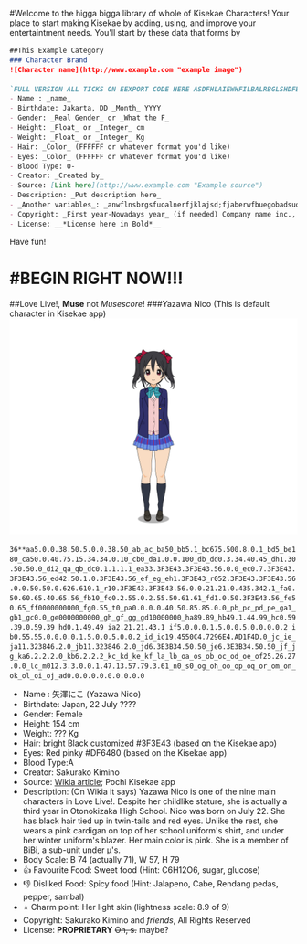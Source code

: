 #Welcome to the higga bigga library of whole of Kisekae Characters!
Your place to start making Kisekae by adding, using, and improve your entertaintment needs.
You'll start by these data that forms by
```Markdown
##This Example Category
### Character Brand
![Character name](http://www.example.com "example image")

`FULL VERSION ALL TICKS ON EEXPORT CODE HERE ASDFHLAIEWHFILBALRBGLSHDFBGVJLGDLNHJTHNHBIY`
- Name : _name_
- Birthdate: Jakarta, DD _Month_ YYYY
- Gender: _Real Gender_ or _What the F_
- Height: _Float_ or _Integer_ cm
- Weight: _Float_ or _Integer_ Kg
- Hair: _Color_ (FFFFFF or whatever format you'd like)
- Eyes: _Color_ (FFFFFF or whatever format you'd like)
- Blood Type: O-
- Creator: _Created by_
- Source: [Link here](http://www.example.com "Example source")
- Description: _Put description here_
- _Another variables_: _anwflnsbrgsfuoalnerfjklajsd;fjaberwfbuegobadsuotgf_
- Copyright: _First year-Nowadays year_ (if needed) Company name inc., All Rights Reserved
- License: __*License here in Bold*__
```

Have fun!

#**BEGIN RIGHT NOW!!!**
=======================

##Love Live!, **Muse** not *Musescore*!
###Yazawa Nico (This is default character in Kisekae app)
![Yazawa Nico](https://github.com/Perkedel/Whole-KisekaeCharacters/raw/master/BACK-STAGE/IMAGES/%5BLove%20Live!%5D%20Yazawa%20Nico.png "One of the μ's member and protagonist of this franchise")

`36**aa5.0.0.38.50.5.0.0.38.50_ab_ac_ba50_bb5.1_bc675.500.8.0.1_bd5_be180_ca50.0.40.75.15.34.34.0.10_cb0_da1.0.0.100_db_dd0.3.34.40.45_dh1.30.50.50.0_di2_qa_qb_dc0.1.1.1.1_ea33.3F3E43.3F3E43.56.0.0_ec0.7.3F3E43.3F3E43.56_ed42.50.1.0.3F3E43.56_ef_eg_eh1.3F3E43_r052.3F3E43.3F3E43.56.0.0.50.50.0.626.610.1_r10.3F3E43.3F3E43.56.0.0.21.21.0.435.342.1_fa0.50.60.65.40.65.56_fb10_fc0.2.55.0.2.55.50.61.61_fd1.0.50.3F3E43.56_fe50.65_ff0000000000_fg0.55_t0_pa0.0.0.0.40.50.85.85.0.0_pb_pc_pd_pe_ga1_gb1_gc0.0_ge0000000000_gh_gf_gg_gd10000000_ha89.89_hb49.1.44.99_hc0.59.39.0.59.39_hd0.1.49.49_ia2.21.21.43.1_if5.0.0.0.1.5.0.0.5.0.0.0.0.2_ib0.55.55.0.0.0.0.1.5.0.0.5.0.0.2_id_ic19.4550C4.7296E4.AD1F4D.0_jc_ie_ja11.323846.2.0_jb11.323846.2.0_jd6.3E3B34.50.50_je6.3E3B34.50.50_jf_jg_ka6.2.2.2.0_kb6.2.2.2_kc_kd_ke_kf_la_lb_oa_os_ob_oc_od_oe_of25.26.27.0.0_lc_m012.3.3.0.0.1.47.13.57.79.3.61_n0_s0_og_oh_oo_op_oq_or_om_on_ok_ol_oi_oj_ad0.0.0.0.0.0.0.0.0.0`
- Name : 矢澤にこ (Yazawa Nico)
- Birthdate: Japan, 22 July ????
- Gender: Female
- Height: 154 cm
- Weight: ??? Kg
- Hair: bright Black customized #3F3E43 (based on the Kisekae app)
- Eyes: Red pinky #DF6480 (based on the Kisekae app)
- Blood Type:A
- Creator: Sakurako Kimino
- Source: [Wikia article](http://love-live.wikia.com/wiki/Yazawa_Nico "Yazawa Nico based on the article"); Pochi Kisekae app
- Description: (On Wikia it says) Yazawa Nico is one of the nine main characters in Love Live!. Despite her childlike stature, she is actually a third year in Otonokizaka High School. Nico was born on July 22. She has black hair tied up in twin-tails and red eyes. Unlike the rest, she wears a pink cardigan on top of her school uniform's shirt, and under her winter uniform's blazer. Her main color is pink. She is a member of BiBi, a sub-unit under μ's. 
- Body Scale: B 74 (actually 71), W 57, H 79 
- :thumbsup: Favourite Food: Sweet food (Hint: C6H12O6, sugar, glucose)
- :thumbsdown: Disliked Food: Spicy food (Hint: Jalapeno, Cabe, Rendang pedas, pepper, sambal)
- :star: Charm point: Her light skin (lightness scale: 8.9 of 9)
- Copyright:  Sakurako Kimino and _friends_, All Rights Reserved
- License: **PROPRIETARY** ~~Oh, s.~~ maybe?
